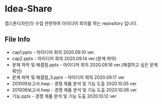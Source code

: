 # Idea-Share

캡스톤디자인(1) 수업 관련하여 아이디어 회의를 하는 repository 입니다.

## File Info

- cap1.pptx - 아이디어 회의 2020.09.10 ver.
- cap2.pptx - 아이디어 회의 2020.09.14 ver.(문제 파악)
- 문제 파악 및 해결점.pptx - 아이디어 회의 2020.09.16 ver.(해결하고 싶은 문제 확인)
- 문제 파악 및 해결점_3.pptx - 아이디어 회의 2020.09.17 ver
- 201005보고서.hwp - 경쟁 제품 분석 및 기능 도출 2020.10.05 ver
- 201006보고서.hwp - 경쟁 제품 분석 및 기능 도출 2020.10.06 ver
- 기능.pptx - 경쟁 제품 분석 및 기능 도출 2020.10.12 ver
